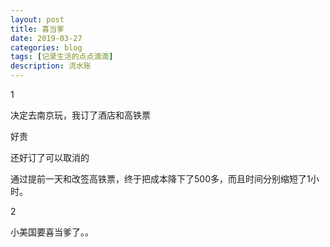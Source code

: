 ```yaml
---
layout: post
title: 喜当爹
date: 2019-03-27
categories: blog
tags: [记录生活的点点滴滴]
description: 流水账
---
```


1 

决定去南京玩，我订了酒店和高铁票

好贵

还好订了可以取消的

通过提前一天和改签高铁票，终于把成本降下了500多，而且时间分别缩短了1小时。

2

小美国要喜当爹了。。













